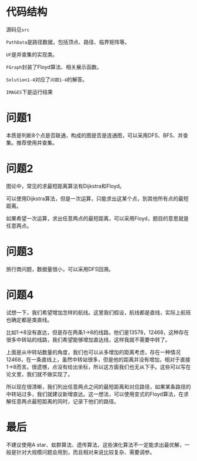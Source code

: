 # 代码结构


源码见`src`

`PathData`是路径数据，包括顶点、路径、临界矩阵等。

`UF`是并查集的实现类。

`FGraph`封装了Floyd算法、相关展示函数。

`Solution1-4`对应了`问题1-4`的解答。

`IMAGES`下是运行结果


# 问题1

本质是判断8个点是否联通，构成的图是否是连通图，可以采用DFS、BFS、并查集。推荐使用并查集。

# 问题2

图论中，常见的求最短距离算法有Dijkstra和Floyd。

可以使用Dijkstra算法，但是一次运算，只能求出这某个点，到其他所有点的最短距离。

如果希望一次运算，求出任意两点的最短距离，可以采用Floyd，题目的意思就是任意两点。

# 问题3

旅行商问题，数据量很小，可以采用DFS回溯。

# 问题4

试想一下，我们希望增加怎样的航线。这里我们假设，航线都是直线，实际上航班也确定都是类直线。

比如1->8没有直达，但是存在两条1->8的线路，他们是13578，12468，这种存在很多中转站的线路，我们希望能够增加直达线，这样我就不需要中转了。

上面是从中转站数量的角度，我们也可以从多增加的距离考虑，存在一种情况 12468，在一条直线上，虽然中转站很多，但是他的距离并没有增加，相对于直接1->8而言。很遗憾，点没有给出坐标，所以这方面我们也无从下手。这些可以写在论文里，我们就不做实现了。

所以现在很清晰，我们列出任意两点之间的最短距离和对应路径，如果某条路径的中转站过多，我们就建议新增直达。这一想法，可以使用变式的Floyd算法，在求解任意两点最短距离的同时，记录下他们的路径。

# 最后

不建议使用A star、蚁群算法、遗传算法，这些演化算法不一定能求出最优解，一般是针对大规模问题会用到，而且相对来说比较复杂、需要调参。

